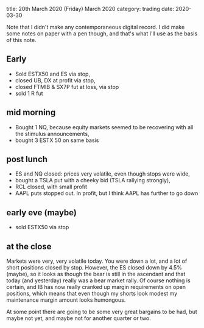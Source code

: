 title:  20th March 2020 \(Friday\) March 2020
category: trading
date: 2020-03-30

Note that I didn't make any contemporaneous digital record. I did make some notes on paper with a pen though, and that's what I'll use as the basis of this note.

## Early

* Sold ESTX50 and ES via stop,
* closed UB, DX at profit via stop,
* closed FTMIB & SX7P fut at loss, via stop
* sold 1 R fut

## mid morning

* Bought 1 NQ, because equity markets seemed to be recovering with all the stimulus announcements,
* bought 3 ESTX 50 on same basis

## post lunch

* ES and NQ closed: prices very volatile, even though stops were wide,
* bought a TSLA put with a cheeky bid \(TSLA rallying strongly\),
* RCL closed, with small profit
* AAPL puts stopped out. In profit, but I think AAPL has further to go down

## early eve \(maybe\)

* sold ESTX50 via stop

## at the close

Markets were very, very volatile today. You were down a lot, and a lot of short positions closed by stop. However, the ES closed down by 4.5% \(maybe\), so it looks as though the bear is still in the ascendant and that today \(and yesterday\) really was a bear market rally. Of course nothing is certain, and IB has now really cranked up margin requirements on open positions, which means that even though my shorts look modest my maintenance margin amount looks humongous.

At some point there are going to be some very great bargains to be had, but maybe not yet, and maybe not for another quarter or two.

